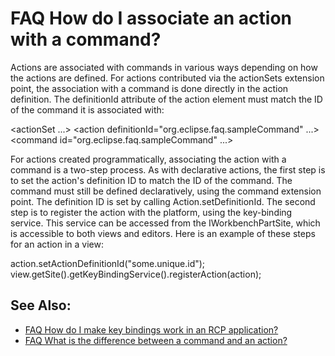 

FAQ How do I associate an action with a command?
================================================

Actions are associated with commands in various ways depending on how the actions are defined. For actions contributed via the actionSets extension point, the association with a command is done directly in the action definition. The definitionId attribute of the action element must match the ID of the command it is associated with:

   <actionSet ...>
      <action
         definitionId="org.eclipse.faq.sampleCommand"
         ...>
      </action>
   </actionSet>
   <command
      id="org.eclipse.faq.sampleCommand"
      ...>
   </command>

For actions created programmatically, associating the action with a command is a two-step process. As with declarative actions, the first step is to set the action's definition ID to match the ID of the command. The command must still be defined declaratively, using the command extension point. The definition ID is set by calling Action.setDefinitionId. The second step is to register the action with the platform, using the key-binding service. This service can be accessed from the IWorkbenchPartSite, which is accessible to both views and editors. Here is an example of these steps for an action in a view:

   action.setActionDefinitionId("some.unique.id");
   view.getSite().getKeyBindingService().registerAction(action);

See Also:
---------

*   [FAQ How do I make key bindings work in an RCP application?](./FAQ_How_do_I_make_key_bindings_work_in_an_RCP_application.md "FAQ How do I make key bindings work in an RCP application?")
*   [FAQ What is the difference between a command and an action?](./FAQ_What_is_the_difference_between_a_command_and_an_action.md "FAQ What is the difference between a command and an action?")

